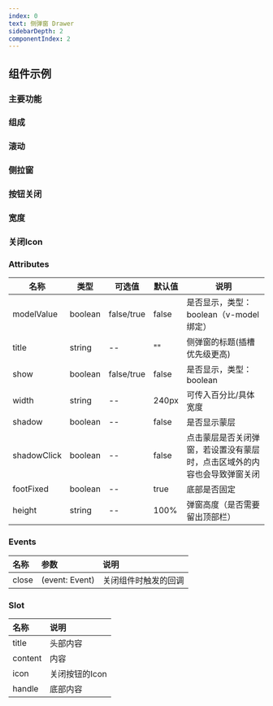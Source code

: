 ```yaml
---
index: 0
text: 侧弹窗 Drawer
sidebarDepth: 2
componentIndex: 2
---
```



## 组件示例


### 主要功能

<demo src="./test/drawer.vue" langue="vue"  title="类型演示" desc="可关闭">
</demo>


### 组成

<demo src="./test/constitute.vue" langue="vue"  title="类型演示" desc="所有弹窗（居中弹窗和右侧侧拉窗）都是由标题区、内容区、操作区组成的。标题区固定吸顶，为常驻区；操作区固定吸底，不是常驻区，可以根据业务选择是否存在。">
</demo>


### 滚动

<demo src="./test/scroll.vue" langue="vue"  title="类型演示" desc="所有弹窗（居中弹窗和右侧侧拉窗）都是由标题区、内容区、操作区组成的。标题区固定吸顶，为常驻区；操作区固定吸底，不是常驻区，可以根据业务选择是否存在。">
</demo>




### 侧拉窗

<demo src="./test/side.vue" langue="vue"  title="类型演示" desc="点击表格和列表某一行则出现侧拉详情窗，点击其他行则展示对应行的详情；">
</demo>


### 按钮关闭

<demo src="./test/side1.vue" langue="vue"  title="类型演示" desc="只点击关闭按钮时才关闭弹窗">
</demo>

### 宽度

<demo src="./test/side2.vue" langue="vue"  title="类型演示" desc="宽度根据内容进行而且，但最小宽度240px，最大宽度960px">
</demo>

### 关闭Icon

<demo src="./test/icon.vue" langue="vue"  title="类型演示" desc="通过插槽自定义关闭按钮的图标">
</demo>

### Attributes

| 名称        | 类型    | 可选值     | 默认值 | 说明                                                                     |
| ----------- | ------- | ---------- | ------ | ------------------------------------------------------------------------ |
| modelValue  | boolean | false/true | false  | 是否显示，类型：boolean（v-model绑定）                                   |
| title       | string  | --         | ""     | 侧弹窗的标题(插槽优先级更高)                                             |
| show        | boolean | false/true | false  | 是否显示，类型：boolean                                                  |
| width       | string  | --         | 240px  | 可传入百分比/具体宽度                                                    |
| shadow      | boolean | --         | false  | 是否显示蒙层                                                             |
| shadowClick | boolean | --         | false  | 点击蒙层是否关闭弹窗，若设置没有蒙层时，点击区域外的内容也会导致弹窗关闭 |
| footFixed   | boolean | --         | true   | 底部是否固定                                                             |
| height  | string  | --         | 100%   | 弹窗高度（是否需要留出顶部栏）         |

### Events

| 名称  | 参数           | 说明                 |
| :---- | :------------- | :------------------- |
| close | (event: Event) | 关闭组件时触发的回调 |


### Slot
| 名称    | 说明           |
| :------ | :------------- |
| title   | 头部内容       |
| content | 内容           |
| icon    | 关闭按钮的Icon |
| handle  | 底部内容       |
 
